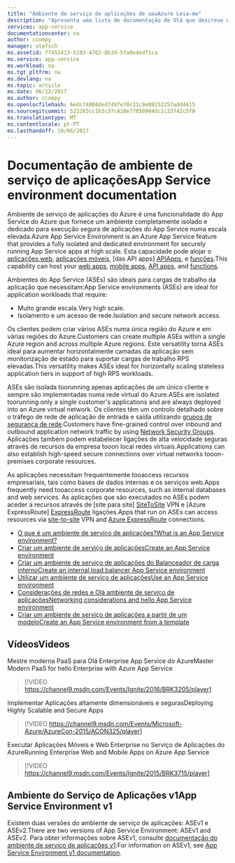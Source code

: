 ```yaml
---
title: "Ambiente de serviço de aplicações de aaaAzure Leia-me"
description: "Apresenta uma lista de documentação de Olá que descreve o ambiente de serviço de aplicações do Azure"
services: app-service
documentationcenter: na
author: ccompy
manager: stefsch
ms.assetid: 77452413-5193-4762-8b3d-5fa8e4edf1ca
ms.service: app-service
ms.workload: na
ms.tgt_pltfrm: na
ms.devlang: na
ms.topic: article
ms.date: 06/13/2017
ms.author: ccompy
ms.openlocfilehash: 6edc74804ded7497e70c31c9e08252257add4415
ms.sourcegitcommit: 523283cc1b3c37c428e77850964dc1c33742c5f0
ms.translationtype: MT
ms.contentlocale: pt-PT
ms.lasthandoff: 10/06/2017
---
```

# <a name="app-service-environment-documentation"></a><span data-ttu-id="081e9-103">Documentação de ambiente de serviço de aplicações</span><span class="sxs-lookup"><span data-stu-id="081e9-103">App Service environment documentation</span></span>
 <span data-ttu-id="081e9-104">Ambiente de serviço de aplicações do Azure é uma funcionalidade do App Service do Azure que fornece um ambiente completamente isolado e dedicado para execução segura de aplicações do App Service numa escala elevada.</span><span class="sxs-lookup"><span data-stu-id="081e9-104">Azure App Service Environment is an Azure App Service feature that provides a fully isolated and dedicated environment for securely running App Service apps at high scale.</span></span> <span data-ttu-id="081e9-105">Esta capacidade pode alojar o [aplicações web][webapps], [aplicações móveis][mobileapps], [das API apps] [ APIApps], e [funções][Functions].</span><span class="sxs-lookup"><span data-stu-id="081e9-105">This capability can host your [web apps][webapps], [mobile apps][mobileapps], [API apps][APIApps], and [functions][Functions].</span></span>

<span data-ttu-id="081e9-106">Ambientes do App Service (ASEs) são ideais para cargas de trabalho da aplicação que necessitam:</span><span class="sxs-lookup"><span data-stu-id="081e9-106">App Service environments (ASEs) are ideal for application workloads that require:</span></span>

* <span data-ttu-id="081e9-107">Muito grande escala.</span><span class="sxs-lookup"><span data-stu-id="081e9-107">Very high scale.</span></span>
* <span data-ttu-id="081e9-108">Isolamento e um acesso de rede.</span><span class="sxs-lookup"><span data-stu-id="081e9-108">Isolation and secure network access.</span></span>

<span data-ttu-id="081e9-109">Os clientes podem criar vários ASEs numa única região do Azure e em várias regiões do Azure.</span><span class="sxs-lookup"><span data-stu-id="081e9-109">Customers can create multiple ASEs within a single Azure region and across multiple Azure regions.</span></span> <span data-ttu-id="081e9-110">Este versatility torna ASEs ideal para aumentar horizontalmente camadas da aplicação sem monitorização de estado para suportar cargas de trabalho RPS elevadas.</span><span class="sxs-lookup"><span data-stu-id="081e9-110">This versatility makes ASEs ideal for horizontally scaling stateless application tiers in support of high RPS workloads.</span></span>

<span data-ttu-id="081e9-111">ASEs são isolada toorunning apenas aplicações de um único cliente e sempre são implementadas numa rede virtual do Azure.</span><span class="sxs-lookup"><span data-stu-id="081e9-111">ASEs are isolated toorunning only a single customer's applications and are always deployed into an Azure virtual network.</span></span> <span data-ttu-id="081e9-112">Os clientes têm um controlo detalhado sobre o tráfego de rede de aplicação de entrada e saída utilizando [grupos de segurança de rede][NSGs].</span><span class="sxs-lookup"><span data-stu-id="081e9-112">Customers have fine-grained control over inbound and outbound application network traffic by using [Network Security Groups][NSGs].</span></span> <span data-ttu-id="081e9-113">Aplicações também podem estabelecer ligações de alta velocidade seguras através de recursos da empresa tooon local redes virtuais.</span><span class="sxs-lookup"><span data-stu-id="081e9-113">Applications can also establish high-speed secure connections over virtual networks tooon-premises corporate resources.</span></span>

<span data-ttu-id="081e9-114">As aplicações necessitam frequentemente tooaccess recursos empresariais, tais como bases de dados internas e os serviços web.</span><span class="sxs-lookup"><span data-stu-id="081e9-114">Apps frequently need tooaccess corporate resources, such as internal databases and web services.</span></span> <span data-ttu-id="081e9-115">As aplicações que são executados no ASEs podem aceder a recursos através de [site para site] [ SiteToSite] VPN e [Azure ExpressRoute] [ ExpressRoute] ligações.</span><span class="sxs-lookup"><span data-stu-id="081e9-115">Apps that run on ASEs can access resources via [site-to-site][SiteToSite] VPN and [Azure ExpressRoute][ExpressRoute] connections.</span></span>

* <span data-ttu-id="081e9-116">[O que é um ambiente de serviço de aplicações?][Intro]</span><span class="sxs-lookup"><span data-stu-id="081e9-116">[What is an App Service environment?][Intro]</span></span>
* <span data-ttu-id="081e9-117">[Criar um ambiente de serviço de aplicações][MakeExternalASE]</span><span class="sxs-lookup"><span data-stu-id="081e9-117">[Create an App Service environment][MakeExternalASE]</span></span>
* <span data-ttu-id="081e9-118">[Criar um ambiente de serviço de aplicações do Balanceador de carga interno][MakeILBASE]</span><span class="sxs-lookup"><span data-stu-id="081e9-118">[Create an internal load balancer App Service environment][MakeILBASE]</span></span>
* <span data-ttu-id="081e9-119">[Utilizar um ambiente de serviço de aplicações][UsingASE]</span><span class="sxs-lookup"><span data-stu-id="081e9-119">[Use an App Service environment][UsingASE]</span></span>
* <span data-ttu-id="081e9-120">[Considerações de redes e Olá ambiente de serviço de aplicações][ASENetwork]</span><span class="sxs-lookup"><span data-stu-id="081e9-120">[Networking considerations and hello App Service environment][ASENetwork]</span></span>
* <span data-ttu-id="081e9-121">[Criar um ambiente de serviço de aplicações a partir de um modelo][MakeASEfromTemplate]</span><span class="sxs-lookup"><span data-stu-id="081e9-121">[Create an App Service environment from a template][MakeASEfromTemplate]</span></span>


## <a name="videos"></a><span data-ttu-id="081e9-122">Vídeos</span><span class="sxs-lookup"><span data-stu-id="081e9-122">Videos</span></span>
<span data-ttu-id="081e9-123">Mestre moderna PaaS para Olá Enterprise App Service do Azure</span><span class="sxs-lookup"><span data-stu-id="081e9-123">Master Modern PaaS for hello Enterprise with Azure App Service</span></span>
>[!VIDEO https://channel9.msdn.com/Events/Ignite/2016/BRK3205/player]

<span data-ttu-id="081e9-124">Implementar Aplicações altamente dimensionáveis e seguras</span><span class="sxs-lookup"><span data-stu-id="081e9-124">Deploying Highly Scalable and Secure Apps</span></span>
>[!VIDEO https://channel9.msdn.com/Events/Microsoft-Azure/AzureCon-2015/ACON325/player]

<span data-ttu-id="081e9-125">Executar Aplicações Móveis e Web Enterprise no Serviço de Aplicações do Azure</span><span class="sxs-lookup"><span data-stu-id="081e9-125">Running Enterprise Web and Mobile Apps on Azure App Service</span></span>
>[!VIDEO https://channel9.msdn.com/Events/Ignite/2015/BRK3715/player]

## <a name="app-service-environment-v1"></a><span data-ttu-id="081e9-126">Ambiente do Serviço de Aplicações v1</span><span class="sxs-lookup"><span data-stu-id="081e9-126">App Service Environment v1</span></span> ##
<span data-ttu-id="081e9-127">Existem duas versões do ambiente de serviço de aplicações: ASEv1 e ASEv2.</span><span class="sxs-lookup"><span data-stu-id="081e9-127">There are two versions of App Service Environment: ASEv1 and ASEv2.</span></span> <span data-ttu-id="081e9-128">Para obter informações sobre ASEv1, consulte [documentação do ambiente de serviço de aplicações v1][ASEv1README].</span><span class="sxs-lookup"><span data-stu-id="081e9-128">For information on ASEv1, see [App Service Environment v1 documentation][ASEv1README].</span></span>


<!--Links-->
[Intro]: ./intro.md
[MakeExternalASE]: ./create-external-ase.md
[MakeASEfromTemplate]: ./create-from-template.md
[MakeILBASE]: ./create-ilb-ase.md
[ASENetwork]: ./network-info.md
[ASEReadme]: ./readme.md
[UsingASE]: ./using-an-ase.md
[UDRs]: ../../virtual-network/virtual-networks-udr-overview.md
[NSGs]: ../../virtual-network/virtual-networks-nsg.md
[ConfigureASEv1]: ../../app-service-web/app-service-web-configure-an-app-service-environment.md
[ASEv1Intro]: ../../app-service-web/app-service-app-service-environment-intro.md
[webapps]: ../../app-service-web/app-service-web-overview.md
[mobileapps]: ../../app-service-mobile/app-service-mobile-value-prop.md
[APIapps]: ../../app-service-api/app-service-api-apps-why-best-platform.md
[Functions]: ../../azure-functions/index.yml
[Pricing]: http://azure.microsoft.com/pricing/details/app-service/
[ARMOverview]: ../../azure-resource-manager/resource-group-overview.md
[ConfigureSSL]: ../../app-service-web/web-sites-purchase-ssl-web-site.md
[Kudu]: http://azure.microsoft.com/resources/videos/super-secret-kudu-debug-console-for-azure-web-sites/
[AppDeploy]: ../../app-service-web/web-sites-deploy.md
[ASEWAF]: ../../app-service-web/app-service-app-service-environment-web-application-firewall.md
[AppGW]: ../../application-gateway/application-gateway-web-application-firewall-overview.md
[PremiumTier]: http://azure.microsoft.com/pricing/details/app-service/
[ASEv1README]: ../app-service-app-service-environments-readme.md
[SiteToSite]: ../../vpn-gateway/vpn-gateway-site-to-site-create.md
[ExpressRoute]: http://azure.microsoft.com/services/expressroute/
